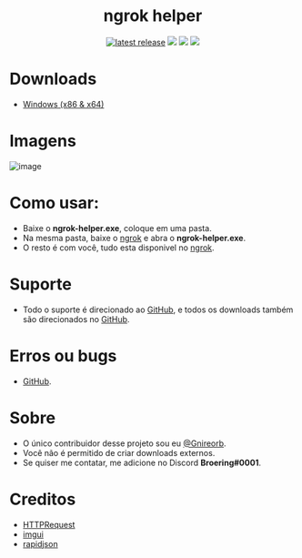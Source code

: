 <h1 align="center">ngrok helper</h1>
<div align="center">
    <a href="https://github.com/gnireorb/ngrok-helper/releases/"><img src="https://img.shields.io/github/release/gnireorb/ngrok-helper.svg?style=flat" alt="latest release" /></a>
    <a href="https://github.com/gnireorb/ngrok-helper/releases/"><img src="https://img.shields.io/github/downloads/gnireorb/ngrok-helper/total" /></a>
    <a href="https://github.com/gnireorb/ngrok-helper/blob/master/LICENSE"><img src="https://img.shields.io/github/license/gnireorb/ngrok-helper" /></a>
    <a href="https://github.com/Gnireorb/ngrok-helper/actions?query=workflow=build"><img src="https://img.shields.io/github/workflow/status/gnireorb/ngrok-helper/build" /></a>
</div>

# Downloads
- [Windows (x86 & x64)](https://github.com/gnireorb/ngrok-helper/releases/download/v0.4/ngrok-helper.exe)

# Imagens
![image](https://user-images.githubusercontent.com/62901166/93002797-db40e800-f50f-11ea-91b8-49272037a72d.png)

# Como usar:
- Baixe o **ngrok-helper.exe**, coloque em uma pasta.
- Na mesma pasta, baixe o [ngrok](https://ngrok.com/) e abra o **ngrok-helper.exe**.
- O resto é com você, tudo esta disponivel no [ngrok](https://ngrok.com/).

# Suporte
- Todo o suporte é direcionado ao [GitHub](https://github.com/gnireorb/ngrok-helper/issues), e todos os downloads também são direcionados no [GitHub](https://github.com/gnireorb/ngrok-helper/releases).

# Erros ou bugs
- [GitHub](https://github.com/gnireorb/ngrok-helper/issues).

# Sobre
- O único contribuidor desse projeto sou eu [@Gnireorb](https://github.com/gnireorb).
- Você não é permitido de criar downloads externos.
- Se quiser me contatar, me adicione no Discord **Broering#0001**.

# Creditos
- [HTTPRequest](https://github.com/elnormous/HTTPRequest)
- [imgui](https://github.com/ocornut/imgui)
- [rapidjson](https://github.com/Tencent/rapidjson)
